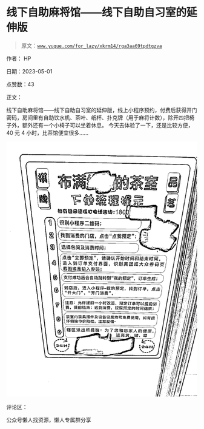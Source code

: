 # 线下自助麻将馆——线下自助自习室的延伸版

> 原文：[`www.yuque.com/for_lazy/xkrm14/rga3aa69tpdtgzva`](https://www.yuque.com/for_lazy/xkrm14/rga3aa69tpdtgzva)



作者： HP



日期：2023-05-01



点赞数：43



正文：



线下自助麻将馆——线下自助自习室的延伸版，线上小程序预约，付费后获得开门密码，房间里有自助饮水机、茶叶、纸杯、扑克牌（用于麻将计数），除开四把椅子外，额外还有一个小椅子可以坐着休息。 今天去体验了一下，还是比较方便，40 元 4 小时，比茶馆便宜很多……



![](img/0ff3087a93838b157751c240c6d5bbc4.png)



评论区：



公众号懒人找资源，懒人专属群分享

